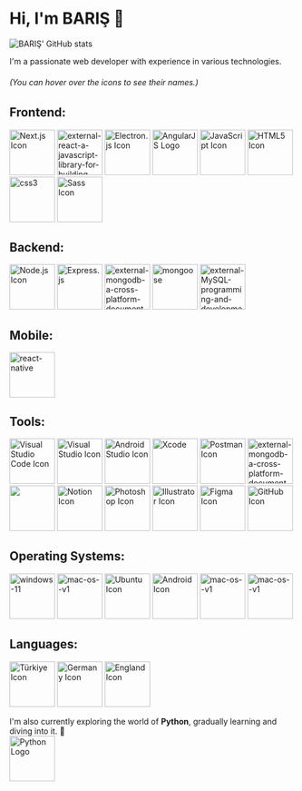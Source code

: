 # Hi, I'm BARIŞ 👋
![BARIŞ' GitHub stats](https://github-readme-stats.vercel.app/api?username=BARIS-dev&show_icons=true&theme=radical)

I'm a passionate web developer with experience in various technologies. <br>
###### (You can hover over the icons to see their names.)

## **Frontend:**
  [<img width="80" height="80" src="https://img.icons8.com/fluency/96/nextjs.png" alt="Next.js Icon"/>](## "Next.js")
[<img width="80" height="80" src="https://img.icons8.com/external-tal-revivo-color-tal-revivo/96/external-react-a-javascript-library-for-building-user-interfaces-logo-color-tal-revivo.png" alt="external-react-a-javascript-library-for-building-user-interfaces-logo-color-tal-revivo"/>](## "React")
  [<img width="80" height="80" src="https://www.gitbook.com/cdn-cgi/image/width=36,dpr=2,height=36,fit=contain,format=auto/https%3A%2F%2F2105299320-files.gitbook.io%2F~%2Ffiles%2Fv0%2Fb%2Fgitbook-x-prod.appspot.com%2Fo%2Fspaces%252F-LBKK1y7h_XWAtuRJG9X-4037718589%252Ficon%252FzSCYXfXdUPvs7AL9g6NO%252FElectron_Software_Framework_Logo.svg%2520(1).png%3Falt%3Dmedia%26token%3D325f86f6-2e2a-4d0f-a8c7-b28d4eea56a4" alt="Electron.js Icon"/>](## "Electron.js")
  [<img width="80" height="80" src="https://img.icons8.com/color/96/angularjs.png" alt="AngularJS Logo"/>](## "Angular")
  [<img width="80" height="80" src="https://img.icons8.com/color/96/javascript--v1.png" alt="JavaScript Icon"/>](## "JavaScript")
  [<img width="80" height="80" src="https://img.icons8.com/color/96/html-5--v1.png" alt="HTML5 Icon"/>](## "HTML5")
  [<img width="80" height="80" src="https://img.icons8.com/color/96/css3.png" alt="css3"/>](## "CSS3 Icon")
  [<img width="80" height="80" src="https://img.icons8.com/color/96/sass-avatar.png" alt="Sass Icon"/>](## "Sass/SCSS")

## **Backend:**
  [<img width="80" height="80" src="https://img.icons8.com/fluency/96/node-js.png" alt="Node.js Icon"/>](## "Node.js")
  [<img width="80" height="80" src="https://img.icons8.com/ios/100/B70000/express-js.png" alt="Express.js" />](## "Express.js")
  [<img width="80" height="80" src="https://img.icons8.com/external-tal-revivo-color-tal-revivo/96/external-mongodb-a-cross-platform-document-oriented-database-program-logo-color-tal-revivo.png" alt="external-mongodb-a-cross-platform-document-oriented-database-program-logo-color-tal-revivo"/>](## "MongoDB")
[<img width="80" height="80" src="https://img.icons8.com/color/96/mongoose.png" alt="mongoose"/>](## "Mongoose")
  [<img width="80" height="80" src="https://img.icons8.com/external-those-icons-flat-those-icons/96/external-MySQL-programming-and-development-those-icons-flat-those-icons.png" alt="external-MySQL-programming-and-development-those-icons-flat-those-icons"/>](## "MySQL")

## **Mobile:**
   [<img width="80" height="80" src="https://img.icons8.com/color/96/react-native.png" alt="react-native"/>](## "React-native")

## **Tools:**
   [<img width="80" height="80" src="https://img.icons8.com/color/96/000000/visual-studio-code-2019.png" alt="Visual Studio Code Icon"/>](## "Visual Studio Code")
  [<img width="80" height="80" src="https://img.icons8.com/color/96/visual-studio--v2.png" alt="Visual Studio Icon"/>](## "Visual Studio")
   [<img width="80" height="80" src="https://img.icons8.com/color/96/android-studio--v3.png" alt="Android Studio Icon"/>](## "Android Studio")
   [<img width="80" height="80" src="https://img.icons8.com/color/96/xcode.png" alt="Xcode"/>](## "Xcode")
  [<img width="80" height="80" src="https://img.icons8.com/external-tal-revivo-color-tal-revivo/96/external-postman-is-the-only-complete-api-development-environment-logo-color-tal-revivo.png" alt="Postman Icon"/>](## "Postman")
  [<img width="80" height="80" src="https://img.icons8.com/external-tal-revivo-color-tal-revivo/96/external-mongodb-a-cross-platform-document-oriented-database-program-logo-color-tal-revivo.png" alt="external-mongodb-a-cross-platform-document-oriented-database-program-logo-color-tal-revivo"/>](## "MongoDB Compass")
  [<img width="80" height="80" src="https://www.beekeeperstudio.io/assets/img/logos/bk-logo-yellow-icon-c964a711bdf65aea45c437211468e08896ad7e5dd5fb4e7f9136e8e62868d5c4dcd9bfa63b94ca38914685d3da8d732ea0d73e39c161b01c6a9ee298de4ea374.svg"/>](## "Beekeeper Studio")
  [<img width="80" height="80" src="https://img.icons8.com/color/96/000000/notion.png" alt="Notion Icon"/>](## "Notion")
  [<img width="80" height="80" src="https://img.icons8.com/color/96/adobe-photoshop--v1.png" alt="Photoshop Icon"/>](## "Photoshop")
  [<img width="80" height="80"  src="https://img.icons8.com/color/96/adobe-illustrator--v1.png" alt="Illustrator Icon"/>](## "Illustrator")
  [<img width="80" height="80" src="https://img.icons8.com/color/96/figma--v1.png" alt="Figma Icon"/>](## "Figma")
  [<img width="80" height="80" src="https://img.icons8.com/fluency/96/github.png" alt="GitHub Icon"/>](## "GitHub")
  ## **Operating Systems:**
  [<img width="80" height="80" src="https://img.icons8.com/color/96/windows-11.png" alt="windows-11"/>](## "Windows")
  [<img width="80" height="80" src="https://img.icons8.com/color/96/mac-os--v1.png" alt="mac-os--v1"/>](## "macOS")
  [<img width="80" height="80" src="https://img.icons8.com/color/96/ubuntu--v1.png" alt="Ubuntu Icon"/>](## "Ubuntu")
  [<img width="80" height="80" src="https://img.icons8.com/color/96/android-os.png" alt="Android Icon"/>](## "Android OS")
    [<img width="80" height="80" src="https://img.icons8.com/color/96/mac-os--v1.png" alt="mac-os--v1"/>](## "iOS")
  [<img width="80" height="80" src="https://img.icons8.com/color/96/mac-os--v1.png" alt="mac-os--v1"/>](## "iPadOS")

## **Languages:**
  [<img width="80" height="80" src="https://files.svgcdn.io/emojione/flag-for-turkey.svg" alt="Türkiye Icon"/>](## "Turkish")
  [<img width="80" height="80" src="https://files.svgcdn.io/emojione/flag-for-germany.svg" alt="Germany Icon"/>](## "German")
  [<img width="80" height="80" src="https://files.svgcdn.io/emojione/flag-england.svg" alt="England Icon"/>](## "English")



I'm also currently exploring the world of **Python**, gradually learning and diving into it. 🐍 <br>
  [<img width="80" height="80" src="https://img.icons8.com/color/96/python--v1.png" alt="Python Logo"/>](## "Python")
